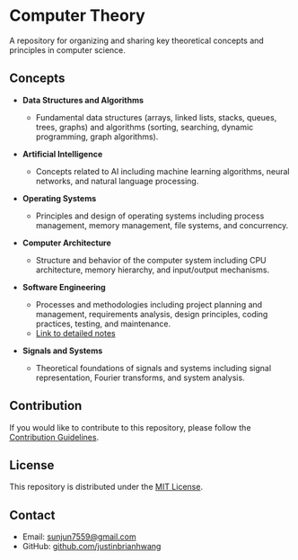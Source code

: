 # Computer Theory

A repository for organizing and sharing key theoretical concepts and principles in computer science.

## Concepts

- **Data Structures and Algorithms**
  - Fundamental data structures (arrays, linked lists, stacks, queues, trees, graphs) and algorithms (sorting, searching, dynamic programming, graph algorithms).

- **Artificial Intelligence**
  - Concepts related to AI including machine learning algorithms, neural networks, and natural language processing.

- **Operating Systems**
  - Principles and design of operating systems including process management, memory management, file systems, and concurrency.

- **Computer Architecture**
  - Structure and behavior of the computer system including CPU architecture, memory hierarchy, and input/output mechanisms.

- **Software Engineering**
  - Processes and methodologies including project planning and management, requirements analysis, design principles, coding practices, testing, and maintenance.
  - [Link to detailed notes](https://github.com/justinbrianhwang/computer-science/tree/main/Summary%20of%20concepts/Software%20engineering)

- **Signals and Systems**
  - Theoretical foundations of signals and systems including signal representation, Fourier transforms, and system analysis.

## Contribution

If you would like to contribute to this repository, please follow the [Contribution Guidelines](https://github.com/justinbrianhwang/computer-science).

## License

This repository is distributed under the [MIT License](https://github.com/justinbrianhwang/computer-science).

## Contact

- Email: [sunjun7559@gmail.com](mailto:sunjun7559@gmail.com)
- GitHub: [github.com/justinbrianhwang](https://github.com/justinbrianhwang)

